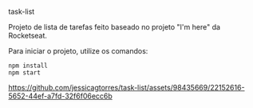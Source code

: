 task-list

Projeto de lista de tarefas feito baseado no projeto "I'm here" da Rocketseat.

Para iniciar o projeto, utilize os comandos:

```
npm install
npm start
```

https://github.com/jessicagtorres/task-list/assets/98435669/22152616-5652-44ef-a7fd-32f6f06ecc6b

